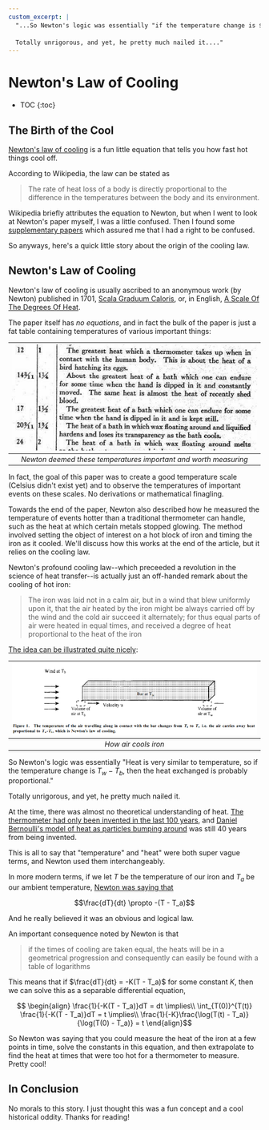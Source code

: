 ```yaml
---
custom_excerpt: |
  "...So Newton's logic was essentially "if the temperature change is $T_w - T_b$, then it stands to reason that the amount of heat exchanged is probably proportional."

  Totally unrigorous, and yet, he pretty much nailed it...."
---
```


# Newton's Law of Cooling

* TOC
{:toc}

## The Birth of the Cool

[Newton's law of cooling](https://en.wikipedia.org/wiki/Newton%27s_law_of_cooling) is a fun little equation that tells you how fast hot things cool off.

According to Wikipedia, the law can be stated as

>The rate of heat loss of a body is directly proportional to the difference in the temperatures between the body and its environment.

Wikipedia briefly attributes the equation to Newton, but when I went to look at Newton's paper myself, I was a little confused. Then I found some [supplementary papers](https://sci-hub.se/https://www.tandfonline.com/doi/abs/10.1080/001075199181549) which assured me that I had a right to be confused.

So anyways, here's a quick little story about the origin of the cooling law.

## Newton's Law of Cooling

Newton's law of cooling is usually ascribed to an anonymous work (by Newton) published  in 1701, [Scala Graduum Caloris](https://archive.org/details/philtrans07084697), or, in English, [A Scale Of The Degrees Of Heat](https://www.originalsources.com/Document.aspx?DocID=S6VEXZVMWT1M2W2).

The paper itself has *no equations*, and in fact the bulk of the paper is just a fat table containing temperatures of various important things:

|![Examples from Newton's table of temperatures](/images/newtonslawofcooling/newtonscaleexample.png)|
|:--:|
| *Newton deemed these temperatures important and worth measuring* |

In fact, the goal of this paper was to create a good temperature scale (Celsius didn't exist yet) and to observe the temperatures of important events on these scales. No derivations or mathematical finagling.

Towards the end of the paper, Newton also described how he measured the temperature of events hotter than a traditional thermometer can handle, such as the heat at which certain metals stopped glowing. The method involved setting the object of interest on a hot block of iron and timing the iron as it cooled. We'll discuss how this works at the end of the article, but it relies on the cooling law.

Newton's profound cooling law--which preceeded a revolution in the science of heat transfer--is actually just an off-handed remark about the cooling of hot iron:

> The iron was laid not in a calm air, but in a wind that blew uniformly upon it, that the air heated by the iron might be always carried off by the wind and the cold air succeed it alternately; for thus equal parts of air were heated in equal times, and received a degree of heat proportional to the heat of the iron

[The idea can be illustrated quite nicely](https://sci-hub.se/https://www.tandfonline.com/doi/abs/10.1080/001075199181549):

|![How air cools iron](/images/newtonslawofcooling/stolendiagram.png)|
|:--:|
| *How air cools iron* |

So Newton's logic was essentially "Heat is very similar to temperature, so if the temperature change is $T_w - T_b$, then the heat exchanged is probably proportional."

Totally unrigorous, and yet, he pretty much nailed it.

At the time, there was almost no theoretical understanding of heat. [The thermometer had only been invented in the last 100 years](https://antonhowes.substack.com/p/age-of-invention-why-wasnt-the-steam-76c), and [Daniel Bernoulli's model of heat as particles bumping around](https://en.wikipedia.org/wiki/Kinetic_theory_of_gases) was still 40 years from being invented.

This is all to say that "temperature" and "heat" were both super vague terms, and Newton used them interchangeably.

In more modern terms, if we let $T$ be the temperature of our iron and $T_a$ be our ambient temperature, [Newton was saying that](https://web.archive.org/web/20160614213315/http://paginas.fisica.uson.mx/laura.yeomans/tc/Sci-Edu-Springer-2010.pdf)

$$\frac{dT}{dt} \propto -(T - T_a)$$

And he really believed it was an obvious and logical law. 

An important consequence noted by Newton is that

>if the times of cooling are taken equal, the heats will be in a geometrical progression and consequently can easily be found with a table of logarithms

This means that if $\frac{dT}{dt} = -K(T - T_a)$ for some constant $K$, then we can solve this as a separable differential equation,

$$
\begin{align}
\frac{1}{-K(T - T_a)}dT = dt \implies\\
\int_{T(0)}^{T(t)} \frac{1}{-K(T - T_a)}dT = t \implies\\
\frac{1}{-K}\frac{\log(T(t) - T_a)}{\log(T(0) - T_a)} = t
\end{align}$$

So Newton was saying that you could measure the heat of the iron at a few points in time, solve the constants in this equation, and then extrapolate to find the heat at times that were too hot for a thermometer to measure. Pretty cool!

## In Conclusion

No morals to this story. I just thought this was a fun concept and a cool historical oddity. Thanks for reading!

